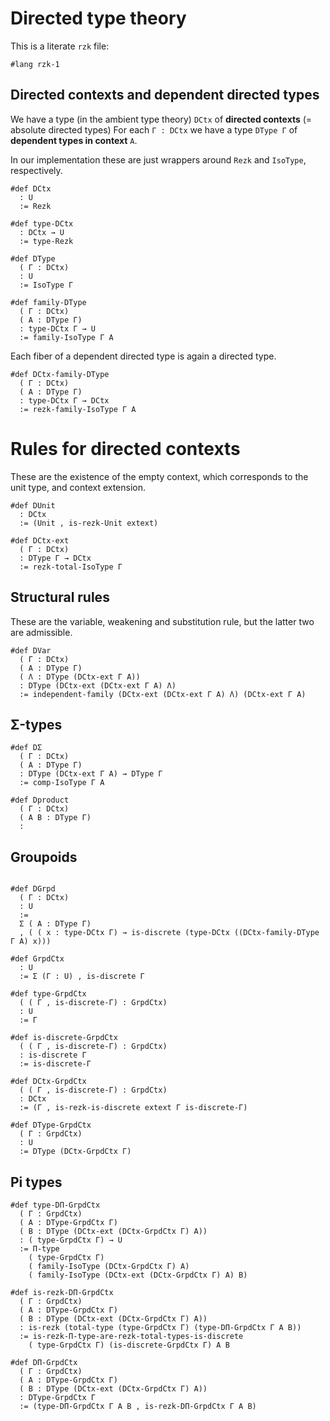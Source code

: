 # Directed type theory

This is a literate `rzk` file:

```rzk
#lang rzk-1
```

## Directed contexts and dependent directed types

We have a type (in the ambient type theory) `DCtx` of **directed contexts** (=
absolute directed types) For each `Γ : DCtx` we have a type `DType Γ` of
**dependent types in context** `A`.

In our implementation these are just wrappers around `Rezk` and `IsoType`,
respectively.

```rzk
#def DCtx
  : U
  := Rezk

#def type-DCtx
  : DCtx → U
  := type-Rezk

#def DType
  ( Γ : DCtx)
  : U
  := IsoType Γ

#def family-DType
  ( Γ : DCtx)
  ( A : DType Γ)
  : type-DCtx Γ → U
  := family-IsoType Γ A
```
Each fiber of a dependent directed type is again a directed type.

```rzk
#def DCtx-family-DType
  ( Γ : DCtx)
  ( A : DType Γ)
  : type-DCtx Γ → DCtx
  := rezk-family-IsoType Γ A
```

# Rules for directed contexts
These are the existence of the empty context, which corresponds to the unit
type, and context extension.

```rzk
#def DUnit
  : DCtx
  := (Unit , is-rezk-Unit extext)

#def DCtx-ext
  ( Γ : DCtx)
  : DType Γ → DCtx
  := rezk-total-IsoType Γ
```

## Structural rules
These are the variable, weakening and substitution rule, but the latter two are admissible.

```rzk
#def DVar
  ( Γ : DCtx)
  ( A : DType Γ)
  ( Λ : DType (DCtx-ext Γ A))
  : DType (DCtx-ext (DCtx-ext Γ A) Λ)
  := independent-family (DCtx-ext (DCtx-ext Γ A) Λ) (DCtx-ext Γ A)
```

## Σ-types

```rzk
#def DΣ
  ( Γ : DCtx)
  ( A : DType Γ)
  : DType (DCtx-ext Γ A) → DType Γ
  := comp-IsoType Γ A

#def Dproduct
  ( Γ : DCtx)
  ( A B : DType Γ)
  :
```

## Groupoids

```rzk

#def DGrpd
  ( Γ : DCtx)
  : U
  :=
  Σ ( A : DType Γ)
  , ( ( x : type-DCtx Γ) → is-discrete (type-DCtx ((DCtx-family-DType Γ A) x)))

#def GrpdCtx
  : U
  := Σ (Γ : U) , is-discrete Γ

#def type-GrpdCtx
  ( ( Γ , is-discrete-Γ) : GrpdCtx)
  : U
  := Γ

#def is-discrete-GrpdCtx
  ( ( Γ , is-discrete-Γ) : GrpdCtx)
  : is-discrete Γ
  := is-discrete-Γ

#def DCtx-GrpdCtx
  ( ( Γ , is-discrete-Γ) : GrpdCtx)
  : DCtx
  := (Γ , is-rezk-is-discrete extext Γ is-discrete-Γ)

#def DType-GrpdCtx
  ( Γ : GrpdCtx)
  : U
  := DType (DCtx-GrpdCtx Γ)
```

## Pi types

```rzk
#def type-DΠ-GrpdCtx
  ( Γ : GrpdCtx)
  ( A : DType-GrpdCtx Γ)
  ( B : DType (DCtx-ext (DCtx-GrpdCtx Γ) A))
  : ( type-GrpdCtx Γ) → U
  := Π-type
    ( type-GrpdCtx Γ)
    ( family-IsoType (DCtx-GrpdCtx Γ) A)
    ( family-IsoType (DCtx-ext (DCtx-GrpdCtx Γ) A) B)

#def is-rezk-DΠ-GrpdCtx
  ( Γ : GrpdCtx)
  ( A : DType-GrpdCtx Γ)
  ( B : DType (DCtx-ext (DCtx-GrpdCtx Γ) A))
  : is-rezk (total-type (type-GrpdCtx Γ) (type-DΠ-GrpdCtx Γ A B))
  := is-rezk-Π-type-are-rezk-total-types-is-discrete
    ( type-GrpdCtx Γ) (is-discrete-GrpdCtx Γ) A B

#def DΠ-GrpdCtx
  ( Γ : GrpdCtx)
  ( A : DType-GrpdCtx Γ)
  ( B : DType (DCtx-ext (DCtx-GrpdCtx Γ) A))
  : DType-GrpdCtx Γ
  := (type-DΠ-GrpdCtx Γ A B , is-rezk-DΠ-GrpdCtx Γ A B)
```
